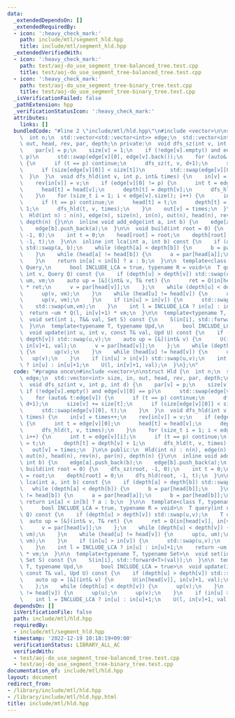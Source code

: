 ```yaml
---
data:
  _extendedDependsOn: []
  _extendedRequiredBy:
  - icon: ':heavy_check_mark:'
    path: include/mtl/segment_hld.hpp
    title: include/mtl/segment_hld.hpp
  _extendedVerifiedWith:
  - icon: ':heavy_check_mark:'
    path: test/aoj-do_use_segment_tree-balanced_tree.test.cpp
    title: test/aoj-do_use_segment_tree-balanced_tree.test.cpp
  - icon: ':heavy_check_mark:'
    path: test/aoj-do_use_segment_tree-binary_tree.test.cpp
    title: test/aoj-do_use_segment_tree-binary_tree.test.cpp
  _isVerificationFailed: false
  _pathExtension: hpp
  _verificationStatusIcon: ':heavy_check_mark:'
  attributes:
    links: []
  bundledCode: "#line 2 \"include/mtl/hld.hpp\"\n#include <vector>\n\nstruct Hld {\n\
    \  int n;\n  std::vector<std::vector<int>> edge;\n  std::vector<int> size, in,\
    \ out, head, rev, par, depth;\n private:\n  void dfs_sz(int v, int p, int d) {\n\
    \    par[v] = p;\n    size[v] = 1;\n    if (!edge[v].empty() and edge[v][0] ==\
    \ p)\n      std::swap(edge[v][0], edge[v].back());\n    for (auto& t:edge[v])\
    \ {\n      if (t == p) continue;\n      dfs_sz(t, v, d+1);\n      size[v] += size[t];\n\
    \      if (size[edge[v][0]] < size[t])\n        std::swap(edge[v][0], t);\n  \
    \  }\n  }\n  void dfs_hld(int v, int p, int& times) {\n    in[v] = times++;\n\
    \    rev[in[v]] = v;\n    if (edge[v][0] != p) {\n      int t = edge[v][0];\n\
    \      head[t] = head[v];\n      depth[t] = depth[v];\n      dfs_hld(t, v, times);\n\
    \    }\n    for (size_t i = 1; i < edge[v].size(); i++) {\n      int t = edge[v][i];\n\
    \      if (t == p) continue;\n      head[t] = t;\n      depth[t] = depth[v] +\
    \ 1;\n      dfs_hld(t, v, times);\n    }\n    out[v] = times;\n  }\n\n public:\n\
    \  Hld(int n) : n(n), edge(n), size(n), in(n), out(n), head(n), rev(n), par(n),\
    \ depth(n) {}\n\n  inline void add_edge(int a, int b) {\n    edge[a].push_back(b);\n\
    \    edge[b].push_back(a);\n  }\n\n  void build(int root = 0) {\n    dfs_sz(root,\
    \ -1, 0);\n    int t = 0;\n    head[root] = root;\n    depth[root] = 0;\n    dfs_hld(root,\
    \ -1, t);\n  }\n\n  inline int lca(int a, int b) const {\n    if (depth[a] > depth[b])\
    \ std::swap(a, b);\n    while (depth[a] < depth[b]) {\n      b = par[head[b]];\n\
    \    }\n    while (head[a] != head[b]) {\n      a = par[head[a]];\n      b = par[head[b]];\n\
    \    }\n    return in[a] < in[b] ? a : b;\n  }\n\n  template<class T, typename\
    \ Query,\n      bool INCLUDE_LCA = true, typename R = void>\n  T query(int u,\
    \ int v, Query Q) const {\n    if (depth[u] > depth[v]) std::swap(u,v);\n    T\
    \ um, vm;\n    auto up = [&](int& v, T& ret) {\n      ret = Q(in[head[v]], in[v]+1)\
    \ * ret;\n      v = par[head[v]];\n    };\n    while (depth[u] < depth[v]) {\n\
    \      up(v, vm);\n    }\n    while (head[u] != head[v]) {\n      up(u, um);\n\
    \      up(v, vm);\n    }\n    if (in[u] > in[v]) {\n      std::swap(u,v);\n  \
    \    std::swap(um,vm);\n    }\n    int l = INCLUDE_LCA ? in[u] : in[u]+1;\n  \
    \  return ~um * Q(l, in[v]+1) * vm;\n  }\n\n  template<typename T, typename Set>\n\
    \  void set(int i, T&& val, Set S) const {\n    S(in[i], std::forward<T>(val));\n\
    \  }\n\n  template<typename T, typename Upd,\n      bool INCLUDE_LCA = true>\n\
    \  void update(int u, int v, const T& val, Upd U) const {\n    if (depth[u] >\
    \ depth[v]) std::swap(u,v);\n    auto up = [&](int& v) {\n      U(in[head[v]],\
    \ in[v]+1, val);\n      v = par[head[v]];\n    };\n    while (depth[u] < depth[v])\
    \ {\n      up(v);\n    }\n    while (head[u] != head[v]) {\n      up(u);\n   \
    \   up(v);\n    }\n    if (in[u] > in[v]) std::swap(u,v);\n    int l = INCLUDE_LCA\
    \ ? in[u] : in[u]+1;\n    U(l, in[v]+1, val);\n  }\n};\n"
  code: "#pragma once\n#include <vector>\n\nstruct Hld {\n  int n;\n  std::vector<std::vector<int>>\
    \ edge;\n  std::vector<int> size, in, out, head, rev, par, depth;\n private:\n\
    \  void dfs_sz(int v, int p, int d) {\n    par[v] = p;\n    size[v] = 1;\n   \
    \ if (!edge[v].empty() and edge[v][0] == p)\n      std::swap(edge[v][0], edge[v].back());\n\
    \    for (auto& t:edge[v]) {\n      if (t == p) continue;\n      dfs_sz(t, v,\
    \ d+1);\n      size[v] += size[t];\n      if (size[edge[v][0]] < size[t])\n  \
    \      std::swap(edge[v][0], t);\n    }\n  }\n  void dfs_hld(int v, int p, int&\
    \ times) {\n    in[v] = times++;\n    rev[in[v]] = v;\n    if (edge[v][0] != p)\
    \ {\n      int t = edge[v][0];\n      head[t] = head[v];\n      depth[t] = depth[v];\n\
    \      dfs_hld(t, v, times);\n    }\n    for (size_t i = 1; i < edge[v].size();\
    \ i++) {\n      int t = edge[v][i];\n      if (t == p) continue;\n      head[t]\
    \ = t;\n      depth[t] = depth[v] + 1;\n      dfs_hld(t, v, times);\n    }\n \
    \   out[v] = times;\n  }\n\n public:\n  Hld(int n) : n(n), edge(n), size(n), in(n),\
    \ out(n), head(n), rev(n), par(n), depth(n) {}\n\n  inline void add_edge(int a,\
    \ int b) {\n    edge[a].push_back(b);\n    edge[b].push_back(a);\n  }\n\n  void\
    \ build(int root = 0) {\n    dfs_sz(root, -1, 0);\n    int t = 0;\n    head[root]\
    \ = root;\n    depth[root] = 0;\n    dfs_hld(root, -1, t);\n  }\n\n  inline int\
    \ lca(int a, int b) const {\n    if (depth[a] > depth[b]) std::swap(a, b);\n \
    \   while (depth[a] < depth[b]) {\n      b = par[head[b]];\n    }\n    while (head[a]\
    \ != head[b]) {\n      a = par[head[a]];\n      b = par[head[b]];\n    }\n   \
    \ return in[a] < in[b] ? a : b;\n  }\n\n  template<class T, typename Query,\n\
    \      bool INCLUDE_LCA = true, typename R = void>\n  T query(int u, int v, Query\
    \ Q) const {\n    if (depth[u] > depth[v]) std::swap(u,v);\n    T um, vm;\n  \
    \  auto up = [&](int& v, T& ret) {\n      ret = Q(in[head[v]], in[v]+1) * ret;\n\
    \      v = par[head[v]];\n    };\n    while (depth[u] < depth[v]) {\n      up(v,\
    \ vm);\n    }\n    while (head[u] != head[v]) {\n      up(u, um);\n      up(v,\
    \ vm);\n    }\n    if (in[u] > in[v]) {\n      std::swap(u,v);\n      std::swap(um,vm);\n\
    \    }\n    int l = INCLUDE_LCA ? in[u] : in[u]+1;\n    return ~um * Q(l, in[v]+1)\
    \ * vm;\n  }\n\n  template<typename T, typename Set>\n  void set(int i, T&& val,\
    \ Set S) const {\n    S(in[i], std::forward<T>(val));\n  }\n\n  template<typename\
    \ T, typename Upd,\n      bool INCLUDE_LCA = true>\n  void update(int u, int v,\
    \ const T& val, Upd U) const {\n    if (depth[u] > depth[v]) std::swap(u,v);\n\
    \    auto up = [&](int& v) {\n      U(in[head[v]], in[v]+1, val);\n      v = par[head[v]];\n\
    \    };\n    while (depth[u] < depth[v]) {\n      up(v);\n    }\n    while (head[u]\
    \ != head[v]) {\n      up(u);\n      up(v);\n    }\n    if (in[u] > in[v]) std::swap(u,v);\n\
    \    int l = INCLUDE_LCA ? in[u] : in[u]+1;\n    U(l, in[v]+1, val);\n  }\n};\n"
  dependsOn: []
  isVerificationFile: false
  path: include/mtl/hld.hpp
  requiredBy:
  - include/mtl/segment_hld.hpp
  timestamp: '2022-12-19 10:18:19+09:00'
  verificationStatus: LIBRARY_ALL_AC
  verifiedWith:
  - test/aoj-do_use_segment_tree-balanced_tree.test.cpp
  - test/aoj-do_use_segment_tree-binary_tree.test.cpp
documentation_of: include/mtl/hld.hpp
layout: document
redirect_from:
- /library/include/mtl/hld.hpp
- /library/include/mtl/hld.hpp.html
title: include/mtl/hld.hpp
---
```

